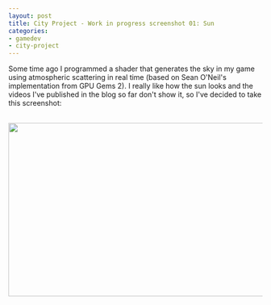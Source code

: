 ```yaml
---
layout: post
title: City Project - Work in progress screenshot 01: Sun
categories:
- gamedev
- city-project
---
```


Some time ago I programmed a shader that generates the sky in my game using atmospheric scattering in real time (based on Sean O'Neil's implementation from GPU Gems 2). I really like how the sun looks and the videos I've published in the blog so far don't show it, so I've decided to take this screenshot:<br /><br /><div class="separator" style="clear: both; text-align: center;"><a href="http://4.bp.blogspot.com/-75UmevHvSFM/TchSFRSIfvI/AAAAAAAAAA0/9lUZG9YhWxc/s1600/binarynonsense.com_20110509_06_wallp_cut_blog.jpg"><img border="0" height="344" src="http://4.bp.blogspot.com/-75UmevHvSFM/TchSFRSIfvI/AAAAAAAAAA0/9lUZG9YhWxc/s640/binarynonsense.com_20110509_06_wallp_cut_blog.jpg" width="600" /></a></div>
